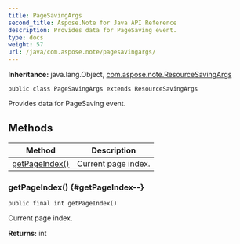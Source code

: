 ```yaml
---
title: PageSavingArgs
second_title: Aspose.Note for Java API Reference
description: Provides data for PageSaving event.
type: docs
weight: 57
url: /java/com.aspose.note/pagesavingargs/
---
```


**Inheritance:**
java.lang.Object, [com.aspose.note.ResourceSavingArgs](../../com.aspose.note/resourcesavingargs)
```
public class PageSavingArgs extends ResourceSavingArgs
```

Provides data for PageSaving event.
## Methods

| Method | Description |
| --- | --- |
| [getPageIndex()](#getPageIndex--) | Current page index. |
### getPageIndex() {#getPageIndex--}
```
public final int getPageIndex()
```


Current page index.

**Returns:**
int
